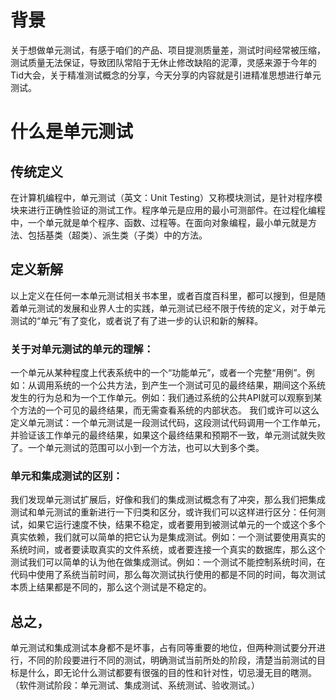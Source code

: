 # 背景
关于想做单元测试，有感于咱们的产品、项目提测质量差，测试时间经常被压缩，测试质量无法保证，导致团队常陷于无休止修改缺陷的泥潭，灵感来源于今年的Tid大会，关于精准测试概念的分享，今天分享的内容就是引进精准思想进行单元测试。

# 什么是单元测试

## 传统定义
在计算机编程中，单元测试（英文：Unit Testing）又称模块测试，是针对程序模块来进行正确性验证的测试工作。程序单元是应用的最小可测部件。在过程化编程中，一个单元就是单个程序、函数、过程等。在面向对象编程，最小单元就是方法、包括基类（超类）、派生类（子类）中的方法。

## 定义新解
以上定义在任何一本单元测试相关书本里，或者百度百科里，都可以搜到，但是随着单元测试的发展和业界人士的实践，单元测试已经不限于传统的定义，对于单元测试的“单元”有了变化，或者说了有了进一步的认识和新的解释。

### 关于对单元测试的单元的理解：
一个单元从某种程度上代表系统中的一个“功能单元”，或者一个完整“用例”。例如：从调用系统的一个公共方法，到产生一个测试可见的最终结果，期间这个系统发生的行为总和为一个工作单元。例如：我们通过系统的公共API就可以观察到某个方法的一个可见的最终结果，而无需查看系统的内部状态。
我们或许可以这么定义单元测试：一个单元测试是一段测试代码，这段测试代码调用一个工作单元，并验证该工作单元的最终结果，如果这个最终结果和预期不一致，单元测试就失败了。一个单元测试的范围可以小到一个方法，也可以大到多个类。

### 单元和集成测试的区别：
我们发现单元测试扩展后，好像和我们的集成测试概念有了冲突，那么我们把集成测试和单元测试的重新进行一下归类和区分，或许我们可以这样进行区分：任何测试，如果它运行速度不快，结果不稳定，或者要用到被测试单元的一个或这个多个真实依赖，我们就可以简单的把它认为是集成测试。例如：一个测试要使用真实的系统时间，或者要读取真实的文件系统，或者要连接一个真实的数据库，那么这个测试我们可以简单的认为他在做集成测试。例如：一个测试不能控制系统时间，在代码中使用了系统当前时间，那么每次测试执行使用的都是不同的时间，每次测试本质上结果都是不同的，那么这个测试是不稳定的。

## 总之，
单元测试和集成测试本身都不是坏事，占有同等重要的地位，但两种测试要分开进行，不同的阶段要进行不同的测试，明确测试当前所处的阶段，清楚当前测试的目标是什么，即无论什么测试都要有很强的目的性和针对性，切忌漫无目的瞎测。（软件测试阶段：单元测试、集成测试、系统测试、验收测试。）

